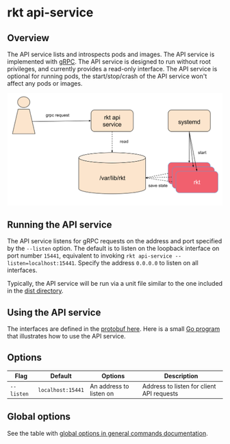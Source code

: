 # rkt api-service

## Overview

The API service lists and introspects pods and images.
The API service is implemented with [gRPC][grpc].
The API service is designed to run without root privileges, and currently provides a read-only interface.
The API service is optional for running pods, the start/stop/crash of the API service won't affect any pods or images.

![api-service](api-service.svg)

## Running the API service

The API service listens for gRPC requests on the address and port specified by the `--listen` option.
The default is to listen on the loopback interface on port number `15441`, equivalent to invoking `rkt api-service --listen=localhost:15441`.
Specify the address `0.0.0.0` to listen on all interfaces.

Typically, the API service will be run via a unit file similar to the one included in the [dist directory][rkt-api].

## Using the API service

The interfaces are defined in the [protobuf here][api_proto].
Here is a small [Go program][client-example] that illustrates how to use the API service.

## Options

| Flag | Default | Options | Description |
| --- | --- | --- | --- |
| `--listen` |  `localhost:15441` | An address to listen on | Address to listen for client API requests |

## Global options

See the table with [global options in general commands documentation][global-options].


[api_proto]: https://github.com/rkt/rkt/blob/master/api/v1alpha/api.proto
[client-example]: https://github.com/rkt/rkt/blob/master/api/v1alpha/client_example.go
[global-options]: ../commands.md#global-options
[grpc]: http://www.grpc.io/
[rkt-api]: https://github.com/rkt/rkt/blob/master/dist/init/systemd/rkt-api.service
